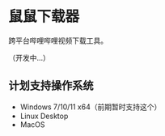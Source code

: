 # 鼠鼠下载器

跨平台哔哩哔哩视频下载工具。

（开发中...）

## 计划支持操作系统

- Windows 7/10/11 x64（前期暂时支持这个）
- Linux Desktop
- MacOS
